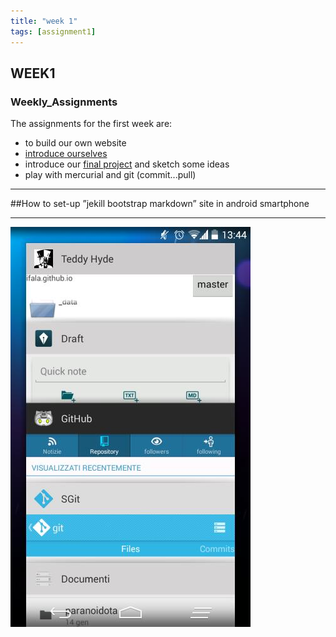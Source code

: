 ```yaml
---
title: "week 1"
tags: [assignment1]
---
```



## WEEK1

### Weekly_Assignments 

The assignments for the first week are:

- to build our own website
- [introduce ourselves]({{site.baseurl}}/resume)
- introduce our [final project]({{site.baseurl}}/projects) and sketch some ideas
- play with mercurial and git (commit...pull) 

***
##How to set-up ”jekill bootstrap markdown” site in android smartphone
***

![All apps that I have used](/images/local/apps.jpeg)

